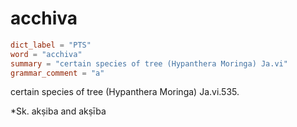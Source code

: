 # acchiva

``` toml
dict_label = "PTS"
word = "acchiva"
summary = "certain species of tree (Hypanthera Moringa) Ja.vi"
grammar_comment = "a"
```

certain species of tree (Hypanthera Moringa) Ja.vi.535.

\*Sk. akṣiba and akṣība

